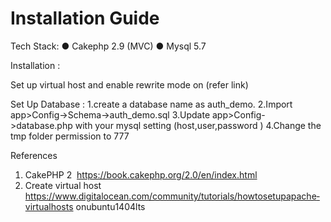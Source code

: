 Installation Guide
===============================

Tech Stack:
● Cakephp 2.9 (MVC)
● Mysql 5.7

Installation :

Set up virtual host and enable rewrite mode on (refer link)

Set Up Database :
1.create a database name as auth_demo.
2.Import app>Config->Schema->auth_demo.sql
3.Update app>Config->database.php with your mysql setting (host,user,password )
4.Change the tmp folder permission to 777


References
1. CakePHP 2 ­ https://book.cakephp.org/2.0/en/index.html
2. Create virtual host
https://www.digitalocean.com/community/tutorials/how­to­set­up­apache­virtual­hosts
­on­ubuntu­14­04­lts

